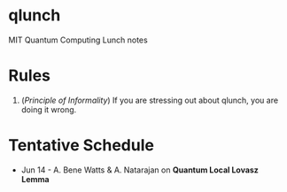 # qlunch
MIT Quantum Computing Lunch notes

Rules
==========
1. (*Principle of Informality*) If you are stressing out about qlunch, you are doing it wrong.


Tentative Schedule
==========
- Jun 14 - A. Bene Watts & A. Natarajan on  **Quantum Local Lovasz Lemma**

